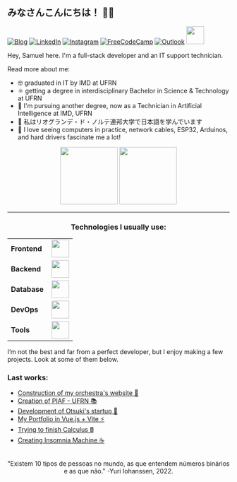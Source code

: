 ## みなさんこんにちは！ 👋🏽

[![Blog](https://img.shields.io/badge/website-000000?style=for-the-badge&logo=About.me&logoColor=white)](https://fsbm.vercel.app)
[![LinkedIn](https://img.shields.io/badge/LinkedIn-0077B5?style=for-the-badge&logo=linkedin&logoColor=white)](https://www.linkedin.com/in/felipe-sbm/)
[![Instagram](https://img.shields.io/badge/Instagram-E4405F?style=for-the-badge&logo=instagram&logoColor=white)](https://instagram.com/felipe_sbm)
[![FreeCodeCamp](https://img.shields.io/badge/Freecodecamp-%23123.svg?&style=for-the-badge&logo=freecodecamp&logoColor=green)](https://www.freecodecamp.org/Felipe_SBM)
[![Outlook](https://img.shields.io/badge/Microsoft_Outlook-0078D4?style=for-the-badge&logo=microsoft-outlook&logoColor=white)](mailto:felipe.sbm@icloud.com)
<img height="40cm" src="https://media.tenor.com/REjeyuOJ2jEAAAAi/%D0%BA%D0%BE%D0%BB%D0%BE%D0%B1%D0%BE%D0%BAicq-emoji.gif">

<p font-size="14px">Hey, Samuel here. I'm a full-stack developer and an IT support technician.</p>
<p font-size="7px">Read more about me:</p>

  - 🤓 graduated in IT by IMD at UFRN
  - ⚛️ getting a degree in interdisciplinary Bachelor in Science & Technology at UFRN
  - 🧠 I'm pursuing another degree, now as a Technician in Artificial Intelligence at IMD, UFRN
  - 🔰 私はリオグランデ・ド・ノルテ連邦大学で日本語を学んでいます
  - 🤔 I love seeing computers in practice, network cables, ESP32, Arduinos, and hard drivers fascinate me a lot!

<div align="center"
  <a href="https://github.com/felipe-sbm">
  <img height="130em" src="https://github-readme-stats.vercel.app/api?username=felipe-sbm&show_icons=true&theme=graywhite&include_all_commits=true&count_private=true"/>
  <img height="130em" src="https://github-readme-stats.vercel.app/api/top-langs/?username=felipe-sbm&layout=compact&langs_count=8&theme=graywhite"/>
  </a>
</div>

------
<h3 align="center">Technologies I usually use:</h3>
<table align="center">
    <tr>
        <td style="font-weight: bold; padding-right: 10px; vertical-align: center;">Frontend</td>
        <td><img height="40" src="https://skillicons.dev/icons?i=bootstrap,electron,materialui,next,nuxtjs,react,sass,svelte,tailwind,ts,vite,vue"/></td>
    </tr>
    <tr>
        <td style="font-weight: bold; padding-right: 10px; vertical-align: center; border: none;">Backend</td>
        <td><img height="40" src="https://skillicons.dev/icons?i=cpp,cs,express,flask,java,julia,lua,net,nodejs,rails,ruby,spring"/></td>
    </tr>
    <tr>
        <td style="font-weight: bold; padding-right: 10px; vertical-align: center; border: none;">Database</td>
        <td><img height="40" src="https://skillicons.dev/icons?i=firebase,mariadb,mongodb,mysql,postgresql,sqlserver"/></td>
    </tr>
    <tr>
        <td style="font-weight: bold; padding-right: 10px; vertical-align: center; border: none;">DevOps</td>
        <td><img height="40" src="https://skillicons.dev/icons?i=aws,azure,docker,gcp,kubernetes"/></td>
    </tr>
      <tr>
        <td style="font-weight: bold; padding-right: 10px; vertical-align: center; border: none;">Tools</td>
        <td><img height="40" src="https://skillicons.dev/icons?i=blender,figma,linux,ps,ubuntu,vscode,visualstudio,wordpress"/></td>
    </tr>
</table>

I’m not the best and far from a perfect developer, but I enjoy making a few projects. Look at some of them below.
### Last works:
- [Construction of my orchestra's website 🎼](https://github.com/felipe-sbm/shalom)
- [Creation of PIAF - UFRN 📚](https://github.com/felipe-sbm/piaf-ufrn)
- [Development of Otsuki's startup 🌄](https://github.com/otsuki-dev)
- [My Portfolio in Vue.js + Vite ⚡](https://fsbm.vercel.app)
- [Trying to finish Calculus 🖩](https://github.com/felipe-sbm/calculus)
- [Creating Insomnia Machine ☕](https://github.com/felipe-sbm/insomnia-machine)

##
<div align="center">
"Existem 10 tipos de pessoas no mundo, as que entendem números binários e as que não." -Yuri Iohanssen, 2022.
</div>
<!--
**felipe-sbm/felipe-sbm** is a ✨ _special_ ✨ repository because its `README.md` (this file) appears on your GitHub profile.

Here are some ideas to get you started:

- 🔭 I’m currently working on ...
- 🌱 I’m currently learning ...
- 👯 I’m looking to collaborate on ...
- 🤔 I’m looking for help with ...
- 💬 Ask me about ...
- 📫 How to reach me: ...
- 😄 Pronouns: ...
- ⚡ Fun fact: ...
-->

